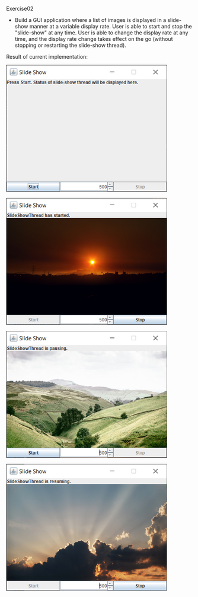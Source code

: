 Exercise02
- Build a GUI application where a list of images is displayed
  in a slide-show manner at a variable display rate.
  User is able to start and stop the "slide-show" at any time.
  User is able to change the display rate at any time, and 
  the display rate change takes effect on the go 
  (without stopping or restarting the slide-show thread).
  
Result of current implementation:

![launch application](doc/slide_show_launch.png)

![slide show start](doc/slide_show_start.png)

![slide show stop](doc/slide_show_stop.png)

![slide show resume](doc/slide_show_resume.png)
